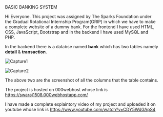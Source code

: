BASIC BANKING SYSTEM

Hi Everyone.
This project was assigned by The Sparks Foundation under the Gradual Rotational Internship Program(GRIP) in which we have to make a complete website of a dummy bank.
For the frontend I have used HTML, CSS, JavaScript, Bootstrap and in the backend I have used MySQL and PHP.

In the backend there is a databse named **bank** which has two tables namely **detail** & **transaction**.

![Capture1](https://user-images.githubusercontent.com/75285616/128737206-ca102785-1fcc-472e-a340-c021f2d51056.PNG)

![Capture2](https://user-images.githubusercontent.com/75285616/128737217-935a1463-7c94-408e-9828-f5abd674210d.PNG)

The above two are the screenshot of all the columns that the table contains. 

The project is hosted on 000webhost whose link is https://swaraj1508.000webhostapp.com/

I have made a complete explaintory video of my project and uploaded it on youtube whose link is https://www.youtube.com/watch?v=CDY5WdGApS4
